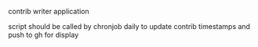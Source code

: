 contrib writer application

script should be called by chronjob daily to update contrib timestamps and push to gh for display
